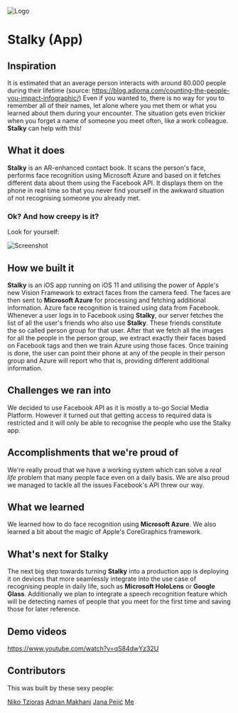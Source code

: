 ![Logo](https://github.com/mathiasquintero/stalky-app/blob/master/Stalky/Stalky/Assets.xcassets/AppIcon.appiconset/Icon-App-83.5x83.5%402x.png)

# Stalky (App)
## Inspiration
It is estimated that an average person interacts with around 80.000 people during their lifetime (source: https://blog.adioma.com/counting-the-people-you-impact-infographic/) Even if you wanted to, there is no way for you to remember all of their names, let alone where you met them or what you learned about them during your encounter. The situation gets even trickier when you forget a name of someone you meet often, like a work colleague. **Stalky** can help with this!

## What it does
**Stalky** is an AR-enhanced contact book. It scans the person's face, performs face recognition using Microsoft Azure and based on it fetches different data about them using the Facebook API. It displays them on the phone in real time so that you never find yourself in the awkward situation of not recognising someone you already met.

### Ok? And how creepy is it?

Look for yourself:

![Screenshot](https://github.com/mathiasquintero/stalky-app/blob/master/gallery.jpg)

## How we built it
**Stalky** is an iOS app running on iOS 11 and utilising the power of Apple's new Vision Framework to extract faces from the camera feed. The faces are then sent to **Microsoft Azure** for processing and fetching additional information. Azure face recognition is trained using data from Facebook. Whenever a user logs in to Facebook using **Stalky**, our server fetches the list of all the user's friends who also use **Stalky**. These friends constitute the so called person group for that user. After that we fetch all the images for all the people in the person group, we extract exactly their faces based on Facebook tags and then we train Azure using those faces. Once training is done, the user can point their phone at any of the people in their person group and Azure will report who that is, providing different additional information. 

## Challenges we ran into
We decided to use Facebook API as it is mostly a to-go Social Media Platform. However it turned out that getting access to required data is restricted and it will only be able to recognise the people who use the Stalky app. 

## Accomplishments that we're proud of
We're really proud that we have a working system which can solve a _real life_ problem that many people face even on a daily basis. We are also proud we managed to tackle all the issues Facebook's API threw our way.

## What we learned
We learned how to do face recognition using **Microsoft Azure**. We also learned a bit about the magic of Apple's CoreGraphics framework.

## What's next for Stalky
The next big step towards turning **Stalky** into a production app is deploying it on devices that more seamlessly integrate into the use case of recognising people in daily life, such as **Microsoft HoloLens** or **Google Glass**. Additionally we plan to integrate a speech recognition feature which will be detecting names of people that you meet for the first time and saving those for later reference.

## Demo videos
https://www.youtube.com/watch?v=qS84dwYz32U

## Contributors

This was built by these sexy people:

[Niko Tzioras](https://github.com/greece57)
[Adnan Makhani](https://github.com/makhaniadnan)
[Jana Pejić](https://github.com/janapejic)
[Me](https://github.com/mathiasquintero)

